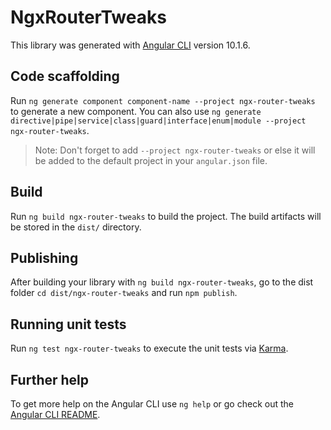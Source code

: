 # NgxRouterTweaks

This library was generated with [Angular CLI](https://github.com/angular/angular-cli) version 10.1.6.

## Code scaffolding

Run `ng generate component component-name --project ngx-router-tweaks` to generate a new component. You can also use `ng generate directive|pipe|service|class|guard|interface|enum|module --project ngx-router-tweaks`.

> Note: Don't forget to add `--project ngx-router-tweaks` or else it will be added to the default project in your `angular.json` file.

## Build

Run `ng build ngx-router-tweaks` to build the project. The build artifacts will be stored in the `dist/` directory.

## Publishing

After building your library with `ng build ngx-router-tweaks`, go to the dist folder `cd dist/ngx-router-tweaks` and run `npm publish`.

## Running unit tests

Run `ng test ngx-router-tweaks` to execute the unit tests via [Karma](https://karma-runner.github.io).

## Further help

To get more help on the Angular CLI use `ng help` or go check out the [Angular CLI README](https://github.com/angular/angular-cli/blob/master/README.md).
